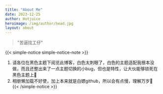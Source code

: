 ```yaml
---
title: "About Me"
date: 2023-12-25
author: Hotjuice
heroimage: /img/author/head.jpg
layout: about
---
```

> "苦逼找工仔"

{{< simple-notice simple-notice-note >}}
1. 请各位在黑色主题下阅览此博客，白色太刺眼了，白色的主题适配我根本没做，而且还整出来了一点主题切换的小bug，但也是特性，让大伙能够锁死在黑色主题上🤗
1. 相册懒加载不好使，加上本来就是白嫖github，所以会有点慢，理解万岁🙂
{{< /simple-notice >}}
